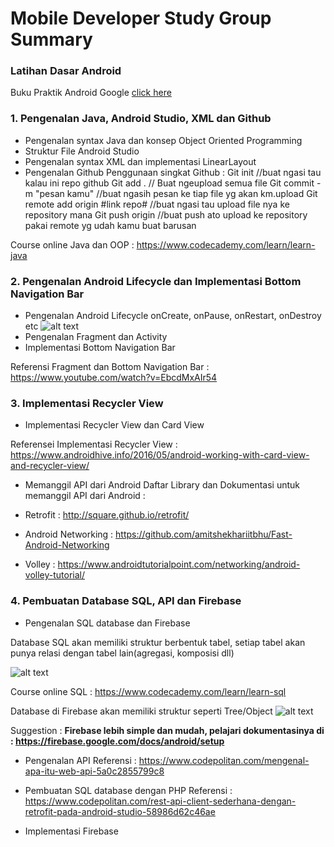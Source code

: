 # Mobile Developer Study Group Summary

### Latihan Dasar Android
Buku Praktik Android Google
[click here](https://google-developer-training.gitbooks.io/android-developer-fundamentals-course-practicals/content/idn/)


### 1. Pengenalan Java, Android Studio, XML dan Github
- Pengenalan syntax Java dan konsep Object Oriented Programming
- Struktur File Android Studio
- Pengenalan syntax XML dan implementasi LinearLayout
- Pengenalan Github
Penggunaan singkat Github : 
Git init //buat ngasi tau kalau ini repo github
Git add . // Buat ngeupload semua file
Git commit -m "pesan kamu" //buat ngasih pesan ke tiap file yg akan km.upload
Git remote add origin #link repo# //buat ngasi tau upload file nya ke repository mana
Git push origin //buat push ato upload ke repository pakai remote yg udah kamu buat barusan

Course online Java dan OOP : https://www.codecademy.com/learn/learn-java

### 2. Pengenalan Android Lifecycle dan Implementasi Bottom Navigation Bar
- Pengenalan Android Lifecycle
onCreate, onPause, onRestart, onDestroy etc
![alt text](https://cdn-images-1.medium.com/max/662/1*i0JwtQdvEbe6GDyjDztxSQ.png)
- Pengenalan Fragment dan Activity
- Implementasi Bottom Navigation Bar

Referensi Fragment dan Bottom Navigation Bar : https://www.youtube.com/watch?v=EbcdMxAIr54

### 3. Implementasi Recycler View
- Implementasi Recycler View dan Card View

Referensei Implementasi Recycler View : https://www.androidhive.info/2016/05/android-working-with-card-view-and-recycler-view/

- Memanggil API dari Android
Daftar Library dan Dokumentasi untuk memanggil API dari Android :

- Retrofit : http://square.github.io/retrofit/
- Android Networking : https://github.com/amitshekhariitbhu/Fast-Android-Networking
- Volley : https://www.androidtutorialpoint.com/networking/android-volley-tutorial/

### 4. Pembuatan Database SQL, API dan Firebase
- Pengenalan SQL database dan Firebase 

Database SQL akan memiliki struktur berbentuk tabel, setiap tabel akan punya relasi dengan tabel lain(agregasi, komposisi dll)

![alt text](https://i.stack.imgur.com/PsMH8.jpg)

Course online SQL : https://www.codecademy.com/learn/learn-sql

Database di Firebase akan memiliki struktur seperti Tree/Object
![alt text](https://i.stack.imgur.com/aWYFt.png)

Suggestion : **Firebase lebih simple dan mudah, pelajari dokumentasinya di : https://firebase.google.com/docs/android/setup**

- Pengenalan API
Referensi : https://www.codepolitan.com/mengenal-apa-itu-web-api-5a0c2855799c8

- Pembuatan SQL database dengan PHP
Referensi : https://www.codepolitan.com/rest-api-client-sederhana-dengan-retrofit-pada-android-studio-58986d62c46ae

- Implementasi Firebase